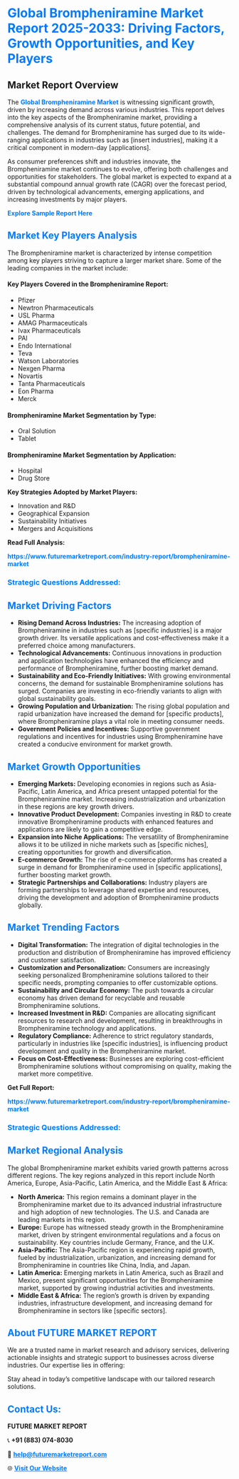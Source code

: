 <h1 style="color: #007BFF;">Global Brompheniramine Market Report 2025-2033: Driving Factors, Growth Opportunities, and Key Players</h1>

<section id="overview">
<h2>Market Report Overview</h2>
<p>The <a href="https://www.futuremarketreport.com/industry-report/brompheniramine-market" style="color: #007BFF; text-decoration: none;"><strong>Global Brompheniramine Market</strong></a> is witnessing significant growth, driven by increasing demand across various industries. This report delves into the key aspects of the Brompheniramine market, providing a comprehensive analysis of its current status, future potential, and challenges. The demand for Brompheniramine has surged due to its wide-ranging applications in industries such as [insert industries], making it a critical component in modern-day [applications].</p>
<p>As consumer preferences shift and industries innovate, the Brompheniramine market continues to evolve, offering both challenges and opportunities for stakeholders. The global market is expected to expand at a substantial compound annual growth rate (CAGR) over the forecast period, driven by technological advancements, emerging applications, and increasing investments by major players.</p>
</section>

<section id="overview">
<p><a href="https://www.futuremarketreport.com/request-sample/reportId=77857" style="color: #007BFF; text-decoration: none;"><strong>Explore Sample Report Here</strong></a></p>
</section>

<section id="key-players">
<h2 style="color: #007BFF;">Market Key Players Analysis</h2>
<p>The Brompheniramine market is characterized by intense competition among key players striving to capture a larger market share. Some of the leading companies in the market include:</p>
<h4>Key Players Covered in the Brompheniramine Report:</h4>
<ul><li>Pfizer</li><li>Newtron Pharmaceuticals</li><li>USL Pharma</li><li>AMAG Pharmaceuticals</li><li>Ivax Pharmaceuticals</li><li>PAI</li><li>Endo International</li><li>Teva</li><li>Watson Laboratories</li><li>Nexgen Pharma</li><li>Novartis</li><li>Tanta Pharmaceuticals</li><li>Eon Pharma</li><li>Merck</li></ul>
<h4>Brompheniramine Market Segmentation by Type:</h4>
<ul><li>Oral Solution</li><li>Tablet</li></ul>

<h4>Brompheniramine Market Segmentation by Application:</h4>
<ul><li>Hospital</li><li>Drug Store</li></ul>
<p><strong>Key Strategies Adopted by Market Players:</strong></p>
<ul>
<li>Innovation and R&D</li>
<li>Geographical Expansion</li>
<li>Sustainability Initiatives</li>
<li>Mergers and Acquisitions</li>
</ul>
</section>

<section>
<p><strong>Read Full Analysis: </strong></p><a href="https://www.futuremarketreport.com/industry-report/brompheniramine-market" style="color: #007BFF; text-decoration: none;"><strong>https://www.futuremarketreport.com/industry-report/brompheniramine-market</strong></a>
<h3 style="color: #007BFF;">Strategic Questions Addressed:</h3>
</section>

<section id="driving-factors">
<h2 style="color: #007BFF;">Market Driving Factors</h2>
<ul>
<li><strong>Rising Demand Across Industries:</strong> The increasing adoption of Brompheniramine in industries such as [specific industries] is a major growth driver. Its versatile applications and cost-effectiveness make it a preferred choice among manufacturers.</li>
<li><strong>Technological Advancements:</strong> Continuous innovations in production and application technologies have enhanced the efficiency and performance of Brompheniramine, further boosting market demand.</li>
<li><strong>Sustainability and Eco-Friendly Initiatives:</strong> With growing environmental concerns, the demand for sustainable Brompheniramine solutions has surged. Companies are investing in eco-friendly variants to align with global sustainability goals.</li>
<li><strong>Growing Population and Urbanization:</strong> The rising global population and rapid urbanization have increased the demand for [specific products], where Brompheniramine plays a vital role in meeting consumer needs.</li>
<li><strong>Government Policies and Incentives:</strong> Supportive government regulations and incentives for industries using Brompheniramine have created a conducive environment for market growth.</li>
</ul>
</section>

<section id="growth-opportunities">
<h2 style="color: #007BFF;">Market Growth Opportunities</h2>
<ul>
<li><strong>Emerging Markets:</strong> Developing economies in regions such as Asia-Pacific, Latin America, and Africa present untapped potential for the Brompheniramine market. Increasing industrialization and urbanization in these regions are key growth drivers.</li>
<li><strong>Innovative Product Development:</strong> Companies investing in R&D to create innovative Brompheniramine products with enhanced features and applications are likely to gain a competitive edge.</li>
<li><strong>Expansion into Niche Applications:</strong> The versatility of Brompheniramine allows it to be utilized in niche markets such as [specific niches], creating opportunities for growth and diversification.</li>
<li><strong>E-commerce Growth:</strong> The rise of e-commerce platforms has created a surge in demand for Brompheniramine used in [specific applications], further boosting market growth.</li>
<li><strong>Strategic Partnerships and Collaborations:</strong> Industry players are forming partnerships to leverage shared expertise and resources, driving the development and adoption of Brompheniramine products globally.</li>
</ul>
</section>

<section id="trending-factors">
<h2 style="color: #007BFF;">Market Trending Factors</h2>
<ul>
<li><strong>Digital Transformation:</strong> The integration of digital technologies in the production and distribution of Brompheniramine has improved efficiency and customer satisfaction.</li>
<li><strong>Customization and Personalization:</strong> Consumers are increasingly seeking personalized Brompheniramine solutions tailored to their specific needs, prompting companies to offer customizable options.</li>
<li><strong>Sustainability and Circular Economy:</strong> The push towards a circular economy has driven demand for recyclable and reusable Brompheniramine solutions.</li>
<li><strong>Increased Investment in R&D:</strong> Companies are allocating significant resources to research and development, resulting in breakthroughs in Brompheniramine technology and applications.</li>
<li><strong>Regulatory Compliance:</strong> Adherence to strict regulatory standards, particularly in industries like [specific industries], is influencing product development and quality in the Brompheniramine market.</li>
<li><strong>Focus on Cost-Effectiveness:</strong> Businesses are exploring cost-efficient Brompheniramine solutions without compromising on quality, making the market more competitive.</li>
</ul>
</section>

<section>
<p><strong>Get Full Report: </strong></p><a href="https://www.futuremarketreport.com/industry-report/brompheniramine-market" style="color: #007BFF; text-decoration: none;"><strong>https://www.futuremarketreport.com/industry-report/brompheniramine-market</strong></a>
<h3 style="color: #007BFF;">Strategic Questions Addressed:</h3>
</section>


<section id="regional-analysis">
<h2 style="color: #007BFF;">Market Regional Analysis</h2>
<p>The global Brompheniramine market exhibits varied growth patterns across different regions. The key regions analyzed in this report include North America, Europe, Asia-Pacific, Latin America, and the Middle East & Africa:</p>
<ul>
<li><strong>North America:</strong> This region remains a dominant player in the Brompheniramine market due to its advanced industrial infrastructure and high adoption of new technologies. The U.S. and Canada are leading markets in this region.</li>
<li><strong>Europe:</strong> Europe has witnessed steady growth in the Brompheniramine market, driven by stringent environmental regulations and a focus on sustainability. Key countries include Germany, France, and the U.K.</li>
<li><strong>Asia-Pacific:</strong> The Asia-Pacific region is experiencing rapid growth, fueled by industrialization, urbanization, and increasing demand for Brompheniramine in countries like China, India, and Japan.</li>
<li><strong>Latin America:</strong> Emerging markets in Latin America, such as Brazil and Mexico, present significant opportunities for the Brompheniramine market, supported by growing industrial activities and investments.</li>
<li><strong>Middle East & Africa:</strong> The region’s growth is driven by expanding industries, infrastructure development, and increasing demand for Brompheniramine in sectors like [specific sectors].</li>
</ul>
</section>

<footer>
<h2 style="color: #007BFF;">About FUTURE MARKET REPORT</h2>
<p>We are a trusted name in market research and advisory services, delivering actionable insights and strategic support to businesses across diverse industries. Our expertise lies in offering:</p>

<p>Stay ahead in today’s competitive landscape with our tailored research solutions.</p>

<h2 style="color: #007BFF;">Contact Us:</h2>
<p><strong>FUTURE MARKET REPORT</strong></p>
<p>📞 <strong>+91 (883) 074-8030</strong></p>
<p>📧 <strong><a href="mailto:help@futuremarketreport.com" style="color: #007BFF;">help@futuremarketreport.com</a></strong></p>
<p>🌐 <strong><a href="https://www.futuremarketreport.com/" style="color: #007BFF;">Visit Our Website</a></strong></p>
</footer>